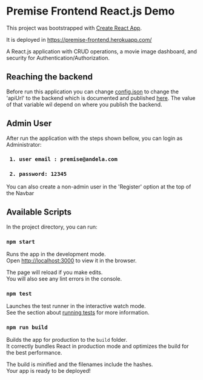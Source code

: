 # Premise Frontend React.js Demo

This project was bootstrapped with [Create React App](https://github.com/facebook/create-react-app).

It is deployed in https://premise-frontend.herokuapp.com/

A React.js application with CRUD operations, a movie image dashboard, and security for Authentication/Authorization.

## Reaching the backend
Before run this application you can change [config.json](config.json) to change the 'apiUrl' to the backend which is documented  and published
[here](https://github.com/fabio1974/premise_backend/blob/main/README.md). The value of that variable wil depend on where you publish the backend.

## Admin User
After run the application with the steps shown bellow, you can login as Administrator:

### ` 1. user email : premise@andela.com`
### ` 2. password: 12345` 


You can also create a non-admin user in the 'Register' option at the top of the Navbar

## Available Scripts

In the project directory, you can run:

### `npm start`

Runs the app in the development mode.\
Open [http://localhost:3000](http://localhost:3000) to view it in the browser.

The page will reload if you make edits.\
You will also see any lint errors in the console.

### `npm test`

Launches the test runner in the interactive watch mode.\
See the section about [running tests](https://facebook.github.io/create-react-app/docs/running-tests) for more information.

### `npm run build`

Builds the app for production to the `build` folder.\
It correctly bundles React in production mode and optimizes the build for the best performance.

The build is minified and the filenames include the hashes.\
Your app is ready to be deployed!

